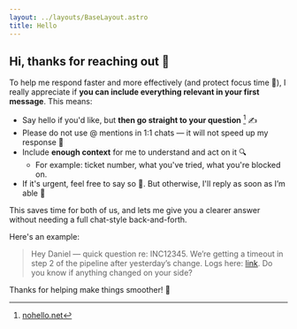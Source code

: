```yaml
---
layout: ../layouts/BaseLayout.astro
title: Hello
---
```


<div class="container">

## Hi, thanks for reaching out 👋

To help me respond faster and more effectively (and protect focus time 🧠), I really appreciate if **you can include everything relevant in your first message**. This means:

- Say hello if you'd like, but **then go straight to your question** [^1] ✍️
- Please do not use @ mentions in 1:1 chats — it will not speed up my response 🚫
- Include **enough context** for me to understand and act on it 🔍
  - For example: ticket number, what you've tried, what you're blocked on.
- If it's urgent, feel free to say so 🚨. But otherwise, I'll reply as soon as I’m able 💬

This saves time for both of us, and lets me give you a clearer answer without needing a full chat-style back-and-forth.

Here's an example:

> Hey Daniel — quick question re: INC12345. We’re getting a timeout in step 2 of the pipeline after yesterday’s change. Logs here: [link](https://youtu.be/dQw4w9WgXcQ). Do you know if anything changed on your side?

Thanks for helping make things smoother! 🙏

[^1]: [nohello.net](https://nohello.net)

</div>

